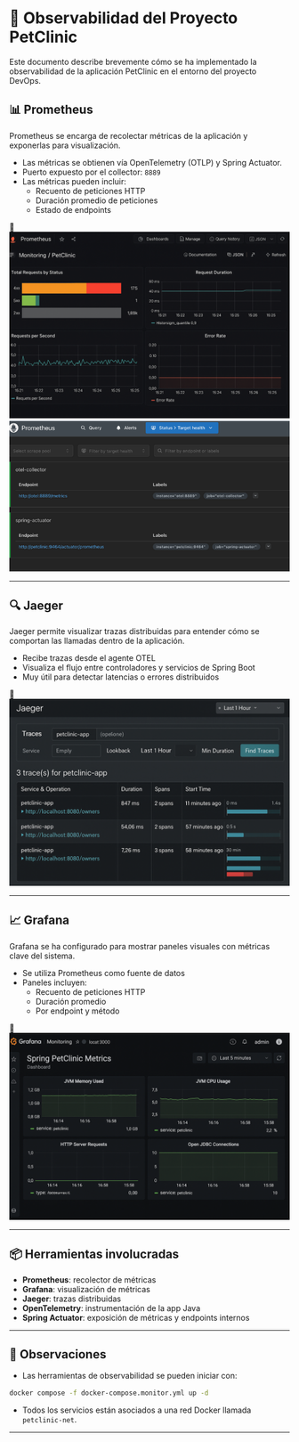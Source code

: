 # 🧭 Observabilidad del Proyecto PetClinic

Este documento describe brevemente cómo se ha implementado la observabilidad de la aplicación PetClinic en el entorno del proyecto DevOps.

## 📊 Prometheus

Prometheus se encarga de recolectar métricas de la aplicación y exponerlas para visualización.

- Las métricas se obtienen vía OpenTelemetry (OTLP) y Spring Actuator.
- Puerto expuesto por el collector: `8889`
- Las métricas pueden incluir:
  - Recuento de peticiones HTTP
  - Duración promedio de peticiones
  - Estado de endpoints

📸 ![Prometheus](./images/prometheus.png)
![Prometheus](./images/prometheus-1.png)

---

## 🔍 Jaeger

Jaeger permite visualizar trazas distribuidas para entender cómo se comportan las llamadas dentro de la aplicación.

- Recibe trazas desde el agente OTEL
- Visualiza el flujo entre controladores y servicios de Spring Boot
- Muy útil para detectar latencias o errores distribuidos

📸 ![Jaeger](./images/jaeger.png)

---

## 📈 Grafana

Grafana se ha configurado para mostrar paneles visuales con métricas clave del sistema.

- Se utiliza Prometheus como fuente de datos
- Paneles incluyen:
  - Recuento de peticiones HTTP
  - Duración promedio
  - Por endpoint y método

📸 ![Grafana](./images/grafana.png)

---

## 📦 Herramientas involucradas

- **Prometheus**: recolector de métricas
- **Grafana**: visualización de métricas
- **Jaeger**: trazas distribuidas
- **OpenTelemetry**: instrumentación de la app Java
- **Spring Actuator**: exposición de métricas y endpoints internos

---

## 📝 Observaciones

- Las herramientas de observabilidad se pueden iniciar con:
```bash
docker compose -f docker-compose.monitor.yml up -d
```

- Todos los servicios están asociados a una red Docker llamada `petclinic-net`.

---

